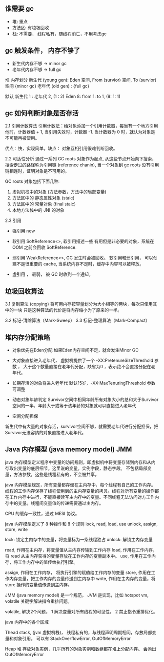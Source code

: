 ## 谁需要 gc
* 堆: 重点
* 方法区: 有垃圾回收
* 栈: 不需要， 线程私有，随线程消亡，不用考虑gc

## gc 触发条件， 内存不够了
* 新生代内存不够 -> minor gc
* 老年代内存不够 -> full gc

堆 内存划分
新生代 (young gen): Eden 空间, From (survior) 空间, To (survior) 空间 {minor gc}
老年代 (old gen) : {full gc}

默认  新生代 1 : 老年代 2, (1 : 2)
Eden 8: from 1: to 1, (8: 1: 1)

## gc 如何判断对象是否存活

2.1 引用计数算法
引用计数法：给对象添加一个引用计数器，每当有一个地方引用他时，计数器值 + 1, 当引用失效时，计数器 -1. 当计数器为 0 时，就认为对象是不可能再被使用。

优点：快，实现简单。缺点： 对象互相引用很难判断回收。

2.2 可达性分析
通过一系列 GC roots 对象作为起点, 从这些节点开始向下搜索，搜索走过的路径称为引用链 (reference chanin), 当一个对象到 gc roots 没有引用链相连时，证明对象是不可用的。

GC roots 对象包括下面几种:
1. 虚拟机栈中的对象 (方法参数，方法中的局部变量)
2. 方法区中的 静态属性对象 (staic)
3. 方法区中的 常量对象 (final staic)
4. 本地方法栈中的 JNI 的对象

2.3 引用

* 强引用 new
* 软引用 SoftReference<>,  软引用描述一些 有用但是非必要的对象，系统在 OOM 之前会回收 SoftReference.

* 弱引用 WeakReference<>, GC 发生时会被回收。
软引用和弱引用， 可以创建不是很重要的 cache, 当系统内存不足时，缓存中内容可以被释放。

* 虚引用 ， 最弱， 被 GC 时收到一个通知。

## 垃圾回收算法
3.1  复制算法 (copying)
将可用内存按容量划分为大小相等的两块，每次只使用其中的一块
只是这种算法的代价是将内存缩小为了原来的一半。

3.2 标记-清除算法（Mark-Sweep）
3.3 标记-整理算法（Mark-Compact）

## 堆内存分配策略
* 对象优先在Eden分配
如果Eden内存空间不足，就会发生Minor GC

* 大对象直接进入老年代， 虚拟机提供了一个 -XX:PretenureSizeThreshold 参数 ，
大于这个数量直接在老年代分配，缺省为0 ，表示绝不会直接分配在老年代。

* 长期存活的对象将进入老年代
默认15岁，-XX:MaxTenuringThreshold 参数可调整

* 动态对象年龄判定
Survivor空间中相同年龄所有对象大小的总和大于Survivor空间的一半，年龄大于或等于该年龄的对象就可以直接进入老年代

* 空间分配担保

新生代中有大量的对象存活，survivor空间不够，就需要老年代进行分配担保，把Survivor无法容纳的对象直接进入老年代。

## Java 内存模型 (java memory model) JMM
java 内存模型定义程序中变量的访问规则，即虚拟机中将变量存储到内存和从内存取出变量的底层细节。这里说的变量，实例字段，静态字段。 不包括局部变量，方法参数，这些是线程私有的，不会被共享。

java 内存模型规定，所有变量都存储在主内存中，每个线程有自己的工作内存。 线程的工作内存保存了线程使用到的主内存变量的拷贝。线程对所有变量的操作都在工作内存中进行，不能直接读写主内存中的变量。不同线程无法访问对方工作内存中的变量。线程间变量值的传递需要通过主内存。

CPU 的缓存一致性，通过 MESI 协议。

java 内存模型定义了 8 种操作和 8 个规则
lock, read, load, use
unlock, assign, store, write

lock: 锁定主内存中的变量，将变量标为一条线程独占
unlock: 解锁主内存变量

read, 作用在主内存，将变量值从主内存传输到工作内存
load, 作用在工作内存，将 read 从主内存获得的变量存放在工作内存的变量副本中。
use, 作用在工作内存，将工作内存中的值传给执行引擎。

assign, 作用在工作内存， 将执行引擎的赋值给工作内存的变量
store, 作用在工作内存变量，把工作内存的变量传送到主内存中
write, 作用在主内存的变量，将 store 操作的变量值传送到主内存。

JMM (java memory model) 是一个规范， JVM 是实现，比如 hotspot vm, volatile 关键字解决指令重排问题。

volatile, 解决2个问题， 1 解决变量对所有线程的可见性， 2 禁止指令重排优化。  

java 内存中的各个区域

Thead stack,  (jvm 虚拟机栈)， 线程私有的，与线程声明周期相同，存放局部变量和对象引用。 可以有 StackOverflowError, OutOfMemoryError

Heap 堆
存放对象实例，几乎所有的对象实例和数组都在堆上分配内存。 会抛出 OutOfMemoryError